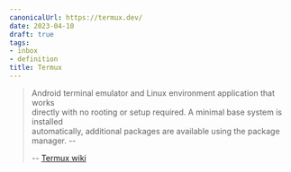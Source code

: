 ```yaml
---
canonicalUrl: https://termux.dev/
date: 2023-04-10
draft: true
tags:
- inbox
- definition
title: Termux
---
```

   
> Android terminal emulator and Linux environment application that works   
> directly with no rooting or setup required. A minimal base system is installed   
> automatically, additional packages are available using the package manager. --   
>   
> -- [Termux wiki](https://wiki.termux.com/wiki/Main_Page)